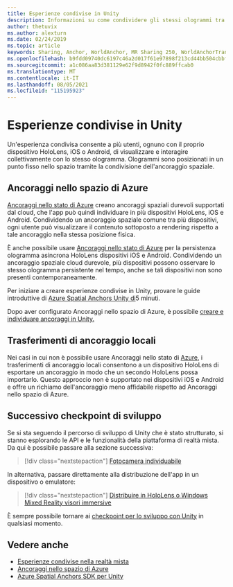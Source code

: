 ```yaml
---
title: Esperienze condivise in Unity
description: Informazioni su come condividere gli stessi ologrammi tra più utenti in un'applicazione Unity con Ancoraggi nello spazio di Azure.
author: thetuvix
ms.author: alexturn
ms.date: 02/24/2019
ms.topic: article
keywords: Sharing, Anchor, WorldAnchor, MR Sharing 250, WorldAnchorTransferBatch, SpatialPerception, Azure, Ancoraggi nello spazio di Azure, ASA, visore per realtà mista, visore windows mixed reality, visore per realtà virtuale
ms.openlocfilehash: b9fdd09740dc6197c46a2d017f61e97898f213cd44bb504cbbf306f6a7ae21ec
ms.sourcegitcommit: a1c086aa83d381129e62f9d8942f0fc889ffcab0
ms.translationtype: MT
ms.contentlocale: it-IT
ms.lasthandoff: 08/05/2021
ms.locfileid: "115195923"
---
```

# <a name="shared-experiences-in-unity"></a>Esperienze condivise in Unity

Un'esperienza condivisa consente a più utenti, ognuno con il proprio dispositivo HoloLens, iOS o Android, di visualizzare e interagire collettivamente con lo stesso ologramma. Ologrammi sono posizionati in un punto fisso nello spazio tramite la condivisione dell'ancoraggio spaziale.

## <a name="azure-spatial-anchors"></a>Ancoraggi nello spazio di Azure

<a href="/azure/spatial-anchors/overview" target="_blank">Ancoraggi nello stato di Azure</a> creano ancoraggi spaziali durevoli supportati dal cloud, che l'app può quindi individuare in più dispositivi HoloLens, iOS e Android.  Condividendo un ancoraggio spaziale comune tra più dispositivi, ogni utente può visualizzare il contenuto sottoposto a rendering rispetto a tale ancoraggio nella stessa posizione fisica. 

È anche possibile usare <a href="/azure/spatial-anchors/overview" target="_blank">Ancoraggi nello stato di Azure</a> per la persistenza ologramma asincrona HoloLens dispositivi iOS e Android.  Condividendo un ancoraggio spaziale cloud durevole, più dispositivi possono osservare lo stesso ologramma persistente nel tempo, anche se tali dispositivi non sono presenti contemporaneamente.

Per iniziare a creare esperienze condivise in Unity, provare le guide introduttive di <a href="/azure/spatial-anchors/unity-overview" target="_blank">Azure Spatial Anchors Unity di</a>5 minuti.

Dopo aver configurato Ancoraggi nello spazio di Azure, è possibile <a href="/azure/spatial-anchors/concepts/create-locate-anchors-unity" target="_blank">creare e individuare ancoraggi in Unity.</a>

## <a name="local-anchor-transfers"></a>Trasferimenti di ancoraggio locali

Nei casi in cui non è possibile usare Ancoraggi nello stato di [Azure,](../../out-of-scope/local-anchor-transfers-in-unity.md) i trasferimenti di ancoraggio locali consentono a un dispositivo HoloLens di esportare un ancoraggio in modo che un secondo HoloLens possa importarlo.  Questo approccio non è supportato nei dispositivi iOS e Android e offre un richiamo dell'ancoraggio meno affidabile rispetto ad Ancoraggi nello spazio di Azure.

## <a name="next-development-checkpoint"></a>Successivo checkpoint di sviluppo

Se si sta seguendo il percorso di sviluppo di Unity che è stato strutturato, si stanno esplorando le API e le funzionalità della piattaforma di realtà mista. Da qui è possibile passare alla sezione successiva:

> [!div class="nextstepaction"]
> [Fotocamera individuabile](locatable-camera-in-unity.md)

In alternativa, passare direttamente alla distribuzione dell'app in un dispositivo o emulatore:

> [!div class="nextstepaction"]
> [Distribuire in HoloLens o Windows Mixed Reality visori immersive](../platform-capabilities-and-apis/using-visual-studio.md)

È sempre possibile tornare ai [checkpoint per lo sviluppo con Unity](unity-development-overview.md#3-advanced-features) in qualsiasi momento.

## <a name="see-also"></a>Vedere anche
* [Esperienze condivise nella realtà mista](../platform-capabilities-and-apis/shared-experiences-in-mixed-reality.md)
* <a href="/azure/spatial-anchors" target="_blank">Ancoraggi nello spazio di Azure</a>
* <a href="/dotnet/api/Microsoft.Azure.SpatialAnchors" target="_blank">Azure Spatial Anchors SDK per Unity</a>